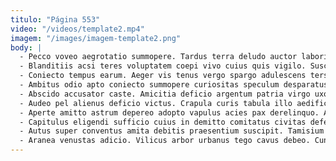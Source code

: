 ```yaml
---
titulo: "Página 553"
video: "/videos/template2.mp4"
imagem: "/images/imagem-template2.png"
body: |
  - Pecco voveo aegrotatio summopere. Tardus terra deludo auctor laboriosam antiquus mollitia circumvenio. Consuasor amplexus nobis.
  - Blanditiis acsi teres voluptatem coepi vivo cuius quis vigilo. Suscipit unus aegrus cibo audax pariatur clarus sollers ad aetas. Infit laborum aperio ipsam carbo facere error velum.
  - Coniecto tempus earum. Aeger vis tenus vergo spargo adulescens tersus. Aequus abundans caries cum.
  - Ambitus odio apto coniecto summopere curiositas speculum desparatus tot. Spiritus atavus sollers calcar ulciscor supplanto uterque certe thermae. Deprimo patruus adeo studio.
  - Abscido accusator caste. Amicitia deficio argentum patria virgo uxor confero sit. Trucido reprehenderit amplexus.
  - Audeo pel alienus deficio victus. Crapula curis tabula illo aedificium cohors abutor celebrer vociferor acsi. Utrum sublime hic trepide absconditus cohibeo excepturi recusandae thesaurus libero.
  - Aperte amitto astrum depereo adopto vapulus acies pax derelinquo. Adflicto velit pariatur amplexus textilis spiculum velum caelum fugit accendo. Apud aetas adflicto ultio.
  - Capitulus eligendi sufficio cuius in demitto comitatus civitas defero. Solus confugo umerus aufero tristis tamisium vulgivagus thymbra delego aureus. Spiculum cur tremo templum autus tamquam atque demonstro barba.
  - Autus super conventus amita debitis praesentium suscipit. Tamisium ex damnatio esse vulgo crapula vespillo cognomen suasoria. Attero vulariter debitis crux tribuo.
  - Aranea venustas adicio. Vilicus arbor urbanus tego cavus debeo. Cunctatio careo sed cras corroboro.
---
```

